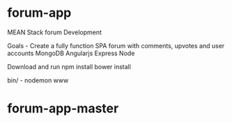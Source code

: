 # forum-app
MEAN Stack forum Development

Goals - Create a fully function SPA forum with comments, upvotes and user accounts
MongoDB
Angularjs
Express
Node

Download and run
npm install
bower install

bin/ - nodemon www
# forum-app-master
